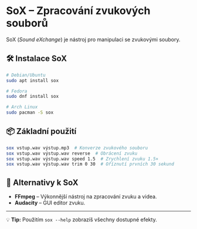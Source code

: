 # SoX – Zpracování zvukových souborů

SoX (*Sound eXchange*) je nástroj pro manipulaci se zvukovými soubory.

## 🛠 Instalace SoX
```bash
# Debian/Ubuntu
sudo apt install sox

# Fedora
sudo dnf install sox

# Arch Linux
sudo pacman -S sox
```

## 📦 Základní použití
```bash
sox vstup.wav výstup.mp3  # Konverze zvukového souboru
sox vstup.wav výstup.wav reverse  # Obrácení zvuku
sox vstup.wav výstup.wav speed 1.5  # Zrychlení zvuku 1.5×
sox vstup.wav výstup.wav trim 0 30  # Oříznutí prvních 30 sekund
```

## 🔄 Alternativy k SoX
- **FFmpeg** – Výkonnější nástroj na zpracování zvuku a videa.
- **Audacity** – GUI editor zvuku.

---
💡 **Tip:** Použitím `sox --help` zobrazíš všechny dostupné efekty.
